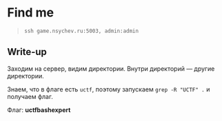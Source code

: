 # Find me

> `ssh game.nsychev.ru:5003, admin:admin`

## Write-up

Заходим на сервер, видим директории. Внутри директорий — другие директории.

Знаем, что в флаге есть `uctf`, поэтому запускаем `grep -R "UCTF" .` и получаем флаг.

Флаг: **uctfbashexpert**

